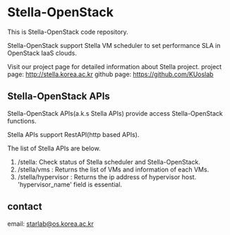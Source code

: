 # Stella-OpenStack
This is Stella-OpenStack code repository.

Stella-OpenStack support Stella VM scheduler to set performance SLA in OpenStack IaaS clouds. 

Visit our project page for detailed information about Stella project.
project page: http://stella.korea.ac.kr
github page: https://github.com/KUoslab

## Stella-OpenStack APIs
Stella-OpenStack APIs(a.k.s Stella APIs) provide access Stella-OpenStack functions.

Stella APIs support RestAPI(http based APIs).

The list of Stella APIs are below. 

1. /stella: Check status of Stella scheduler and Stella-OpenStack.
2. /stella/vms : Returns the list of VMs and information of each VMs.
3. /stella/hypervisor : Returns the ip address of hypervisor host. 'hypervisor_name' field is essential.

## contact
email: starlab@os.korea.ac.kr
